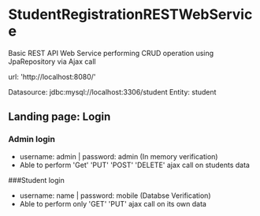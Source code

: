 # StudentRegistrationRESTWebService
Basic REST API Web Service performing CRUD operation using JpaRepository via Ajax call

url: 'http://localhost:8080/'

Datasource: jdbc:mysql://localhost:3306/student
Entity: student

## Landing page: Login
### Admin login

* username: admin | password: admin (In memory verification)
* Able to perform 'Get' 'PUT' 'POST' 'DELETE' ajax call on students data

###Student login
* username: name | password: mobile (Databse Verification)
* Able to perform only 'GET' 'PUT' ajax call on its own data